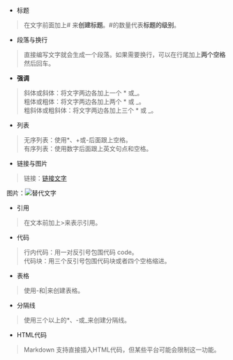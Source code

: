 - 标题
>在文字前面加上# 来**创建标题**。#的数量代表**标题的级别**。  

- 段落与换行
>直接编写文字就会生成一个段落。如果需要换行，可以在行尾加上**两个空格**然后回车。  

- **强调**  
>斜体或斜体：将文字两边各加上一个 * 或_。  
粗体或粗体：将文字两边各加上两个 * 或 _。  
粗斜体或粗斜体：将文字两边各加上三个 * 或 _。  

- 列表
>无序列表：使用*、+或-后面跟上空格。  
有序列表：使用数字后面跟上英文句点和空格。  

- 链接与图片
>链接：[链接文字](URL "标题")  

图片：![替代文字](图片链接 "标题")  


- 引用
>在文本前加上>来表示引用。  

- 代码
>行内代码：用一对反引号包围代码 code。  
代码块：用三个反引号包围代码块或者四个空格缩进。  

- 表格
>使用-和|来创建表格。  

- 分隔线
>使用三个以上的*、-或_来创建分隔线。  

- HTML代码
>Markdown 支持直接插入HTML代码，但某些平台可能会限制这一功能。  
